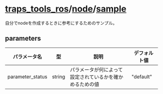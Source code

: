 # [traps_tools_ros](../../README.md)/[node](index.md)/[sample](sample.md)

自分でnodeを作成するときに参考にするためのサンプル。

## parameters
| パラメータ名 | 型 | 説明 | デフォルト値 |
| - | - | - | - |
| parameter_status | string | パラメータが何によって設定されているかを確かめるための値 | "default" |